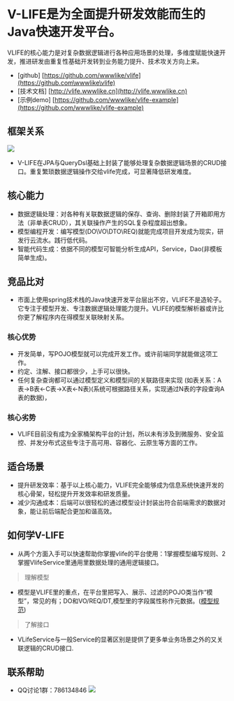 

# V-LIFE是为全面提升研发效能而生的Java快速开发平台。

VLIFE的核心能力是对复杂数据逻辑进行各种应用场景的处理，多维度赋能快速开发，推进研发由重复性基础开发转到业务能力提升、技术攻关方向上来。
 
- [github] [https://github.com/wwwlike/vlife](https://github.com\wwwlike\vlife)
- [技术文档] [http://vlife.wwwlike.cn](http://vlife.wwwlike.cn) 
- [示例demo] [https://github.com/wwwlike/vlife-example](https://github.com/wwwlike/vlife-example)

##  框架关系
![](http://vlife.wwwlike.cn/static/img/relation.png)
* V-LIFE在JPA与QueryDsl基础上封装了能够处理复杂数据逻辑场景的CRUD接口。重复繁琐数据逻辑操作交给vlife完成，可显著降低研发难度。

## 核心能力
- 数据逻辑处理：对各种有关联数据逻辑的保存、查询、删除封装了开箱即用方法（非单表CRUD），其关联操作产生的SQL复杂程度超出想象。
- 模型编程开发：编写模型(DO\VO\DTO\REQ)就能完成项目开发成为现实，研发行云流水。践行低代码。
- 智能代码生成：依据不同的模型可智能分析生成API，Service，Dao(非模板简单生成)。
## 竞品比对
- 市面上使用spring技术栈的Java快速开发平台层出不穷，VLIFE不是造轮子。它专注于模型开发、专注数据逻辑处理能力提升。VLIFE的模型解析器或许比你更了解程序内在得模型关联映射关系。
### 核心优势
- 开发简单，写POJO模型就可以完成开发工作。或许前端同学就能做这项工作。
- 约定、注解、接口都很少，上手可以很快。
- 任何复杂查询都可以通过模型定义和模型间的关联路径来实现 (如表关系：A表->B表<-C表->X表<-N表)(系统可根据路径关系，实现通过N表的字段查询A表的数据)，
### 核心劣势
- VLIFE目前没有成为全家桶架构平台的计划，所以未有涉及到微服务、安全监控、并发分布式这些专注于高可用、容器化、云原生等方面的工作。

## 适合场景
- 提升研发效率：基于以上核心能力，VLIFE完全能够成为信息系统快速开发的核心骨架，轻松提升开发效率和研发质量。
- 减少沟通成本：后端可以很轻松的通过模型设计封装出符合前端需求的数据对象，能让前后端配合更加和谐高效。

## 如何学V-LIFE
- 从两个方面入手可以快速帮助你掌握vlife的平台使用：1掌握模型编写规则、2掌握VlifeService里通用里数据处理的通用逻辑接口。

> 理解模型

- 模型是VLIFE里的重点，在平台里把写入、展示、过滤的POJO类当作“模型”，常见的有；DO和VO/REQ/DT,模型里的字段属性称作元数据。([模型规范](/guide/annotation))

> 了解接口

-  VLifeService与一般Service的显著区别是提供了更多单业务场景之外的又关联逻辑的CRUD接口.


## 联系帮助
- QQ讨论1群：786134846
  ![](http://vlife.wwwlike.cn/static/img/qq_qun_786134846.png)

